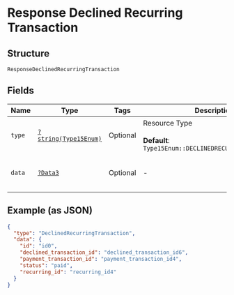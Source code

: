 
# Response Declined Recurring Transaction

## Structure

`ResponseDeclinedRecurringTransaction`

## Fields

| Name | Type | Tags | Description | Getter | Setter |
|  --- | --- | --- | --- | --- | --- |
| `type` | [`?string(Type15Enum)`](../../doc/models/type-15-enum.md) | Optional | Resource Type<br><br>**Default**: `Type15Enum::DECLINEDRECURRINGTRANSACTION` | getType(): ?string | setType(?string type): void |
| `data` | [`?Data3`](../../doc/models/data-3.md) | Optional | - | getData(): ?Data3 | setData(?Data3 data): void |

## Example (as JSON)

```json
{
  "type": "DeclinedRecurringTransaction",
  "data": {
    "id": "id0",
    "declined_transaction_id": "declined_transaction_id6",
    "payment_transaction_id": "payment_transaction_id4",
    "status": "paid",
    "recurring_id": "recurring_id4"
  }
}
```

